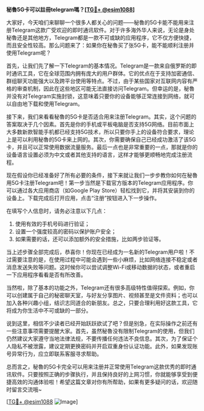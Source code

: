 **秘魯5G卡可以註冊telegram嗎？[[TG💪+ @esim1088](https://t.me/s/esim1088)]**

大家好，今天咱们来聊聊一个很多人都关心的问题——秘魯的5G卡能不能用来注册Telegram这款广受欢迎的即时通讯软件。对于许多海外华人来说，无论是身处秘魯还是其他地方，Telegram都是一款不可或缺的应用程序，它不仅方便快捷，而且安全性较高。那么问题来了：如果你在秘魯买了张5G卡，能不能顺利注册并使用Telegram呢？

首先，让我们先了解一下Telegram的基本情况。Telegram是一款来自俄罗斯的即时通讯工具，它在全球范围内拥有庞大的用户群体。它的优点在于支持加密通信、群组聊天功能强大以及跨平台使用等特点。不过，由于某些国家对互联网内容有严格的审查机制，因此在这些地区可能无法直接访问Telegram。但幸运的是，秘魯并没有对Telegram实施封锁，这意味着只要你的设备能够正常连接到网络，就可以自由地下载和使用Telegram。

接下来，我们来看看秘魯的5G卡是否适合用来注册Telegram。其实，这个问题的答案取决于几个因素。首先是你的手机或平板电脑是否支持5G网络。目前市面上大多数新款智能手机都已经支持5G技术，所以只要你手上的设备符合要求，理论上是可以利用秘魯的5G卡来上网的。其次，你需要确保自己已经成功激活了该5G卡，并且可以正常使用数据流量服务。最后一点也是非常重要的一点，那就是你的设备语言设置必须为中文或者其他支持的语言，这样才能够更顺畅地完成注册流程。

现在假设你已经准备好了所有必要的条件，接下来就让我们一步步教你如何在秘魯用5G卡注册Telegram吧！第一步当然是下载官方版本的Telegram应用程序。你可以通过各大应用商店（如Google Play Store）轻松找到它，并将其安装到你的设备上。下载完成后打开应用，点击“注册”按钮进入下一步操作。

在填写个人信息时，请务必注意以下几点：
1. 使用有效的手机号码进行验证；
2. 设置一个强度较高的密码以保护账户安全；
3. 如果需要的话，还可以添加额外的安全措施，比如两步验证等。

当上述步骤全部完成后，恭喜你！你现在已经成为一名新的Telegram用户啦！不过需要注意的是，在使用过程中可能会遇到一些小麻烦，比如网络连接不稳定或者消息发送失败等问题。这时候你可以尝试调整Wi-Fi或移动数据的状态，或者重启一下应用程序看看是否有所改善。

当然啦，除了基本的功能之外，Telegram还有很多高级特性值得探索。例如，你可以创建属于自己的秘密聊天室，与好友分享图片、视频甚至是文件资料；也可以加入各种兴趣小组，结识志同道合的新朋友。总之，只要合理利用好这款工具，它将成为你生活中不可或缺的一部分。

说到这里，相信不少读者已经开始跃跃欲试了吧？但是别急，在实际操作之前还有一些注意事项需要提醒大家。首先，虽然秘魯没有限制Telegram的使用，但我们仍然建议大家遵守当地法律法规，不要传播任何违法不良信息。其次，为了保证个人隐私不被泄露，建议定期更换密码并开启双重身份认证功能。此外，如果发现账号异常行为，应立即联系客服寻求帮助。

总而言之，秘魯的5G卡完全可以用来注册并正常使用Telegram这款优秀的即时通讯软件。只要按照正确的步骤执行，并且保持良好的上网习惯，你就能够享受到便捷高效的沟通体验啦！希望这篇文章对你有所帮助，如果有更多疑问的话，欢迎随时留言交流哦~

[[TG💪+ @esim1088](https://t.me/s/esim1088) ![Image](https://i.postimg.cc/4NQfJmqS/Snipaste-2025-05-13-00-14-12.png)]